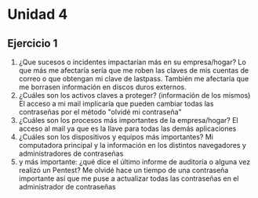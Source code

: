 # Unidad 4

## Ejercicio 1

1. ¿Que sucesos o incidentes impactarían más en su empresa/hogar? Lo que más me afectaría sería que me roben las claves de mis cuentas de correo o que obtengan mi clave de lastpass. También me afectaría que me borrasen información en discos duros externos.
2. ¿Cuáles son los activos claves a proteger? (información de los mismos) El acceso a mi mail implicaría que pueden cambiar todas las contraseñas por el método "olvidé mi contraseña"
3. ¿Cuáles son los procesos más importantes de la empresa/hogar? El acceso al mail ya que es la llave para todas las demás aplicaciones
4. ¿Cuáles son los dispositivos y equipos más importantes? Mi computadora principal y la información en los distintos navegadores y administradores de contraseñas
5. y más importante: ¿qué dice el último informe de auditoría o alguna vez realizó un Pentest? Me olvidé hace un tiempo de una contraseña importante así que me puse a actualizar todas las contraseñas en el administrador de contraseñas


